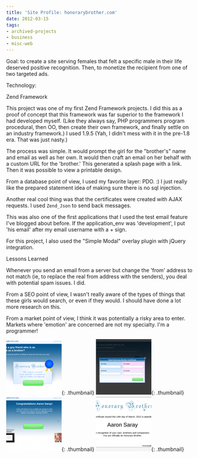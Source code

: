 ```yaml
---
title: 'Site Profile: honorarybrother.com'
date: 2012-03-15
tags:
- archived-projects
- business
- misc-web
---
```

Goal: to create a site serving females that felt a specific male in their life deserved positive recognition.  Then, to monetize the recipient from one of two targeted ads.

<!--more-->

Technology:

Zend Framework

This project was one of my first Zend Framework projects.  I did this as a proof of concept that this framework was far superior to the framework I had developed myself.  (Like they always say, PHP programmers program procedural, then OO, then create their own framework, and finally settle on an industry framework.)  I used 1.9.5 (Yah, I didn't mess with it in the pre-1.8 era.   That was just nasty.)

The process was simple.  It would prompt the girl for the "brother's" name and email as well as her own.  It would then craft an email on her behalf with a custom URL for the 'brother.'  This generated a splash page with a link.  Then it was possible to view a printable design.

From a database point of view, I used my favorite layer: PDO. :)  I just really like the prepared statement idea of making sure there is no sql injection.

Another real cool thing was that the certificates were created with AJAX requests.  I used `Zend_Json` to send back messages.

This was also one of the first applications that I used the test email feature I've blogged about before.  If the application_env was 'development', I put 'his email' after my email username with a + sign.

For this project, I also used the "Simple Modal" overlay plugin with jQuery integration.

Lessons Learned

Whenever you send an email from a server but change the 'from' address to not match (ie, to replace the real from address with the senders), you deal with potential spam issues.  I did.

From a SEO point of view, I wasn't really aware of the types of things that these girls would search, or even if they would.  I should have done a lot more research on this.

From a market point of view, I think it was potentially a risky area to enter.  Markets where 'emotion' are concerned are not my specialty.  I'm a programmer!

[![](/uploads/2012/Screenshot-at-2012-03-14-185705-150x150.png)](/uploads/2012/Screenshot-at-2012-03-14-185705.png){: .thumbnail}
[![](/uploads/2012/Screenshot-at-2012-03-14-185713-150x150.png)](/uploads/2012/Screenshot-at-2012-03-14-185713.png){: .thumbnail}
[![](/uploads/2012/Screenshot-at-2012-03-14-185842-150x150.png)](/uploads/2012/Screenshot-at-2012-03-14-185842.png){: .thumbnail}
[![](/uploads/2012/Screenshot-at-2012-03-14-190442-150x150.png)](/uploads/2012/Screenshot-at-2012-03-14-190442.png){: .thumbnail}
